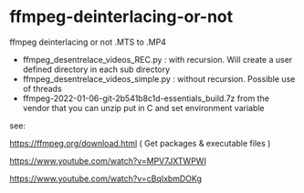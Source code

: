 # ffmpeg-deinterlacing-or-not
ffmpeg deinterlacing or not .MTS to .MP4

- ffmpeg_desentrelace_videos_REC.py : with recursion. Will create a user defined directory in each sub directory
- ffmpeg_desentrelace_videos_simple.py : without recursion. Possible use of threads
- ffmpeg-2022-01-06-git-2b541b8c1d-essentials_build.7z from the vendor that you can unzip put in C and set environment variable

see:

https://ffmpeg.org/download.html ( Get packages & executable files )

https://www.youtube.com/watch?v=MPV7JXTWPWI

https://www.youtube.com/watch?v=cBqIxbmDOKg
